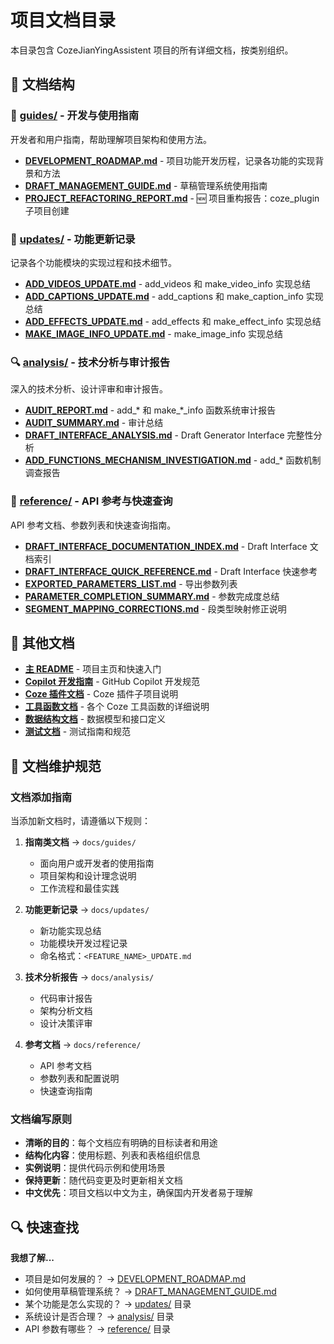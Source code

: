 # 项目文档目录

本目录包含 CozeJianYingAssistent 项目的所有详细文档，按类别组织。

## 📂 文档结构

### 📘 [guides/](./guides/) - 开发与使用指南
开发者和用户指南，帮助理解项目架构和使用方法。

- **[DEVELOPMENT_ROADMAP.md](./guides/DEVELOPMENT_ROADMAP.md)** - 项目功能开发历程，记录各功能的实现背景和方法
- **[DRAFT_MANAGEMENT_GUIDE.md](./guides/DRAFT_MANAGEMENT_GUIDE.md)** - 草稿管理系统使用指南
- **[PROJECT_REFACTORING_REPORT.md](./guides/PROJECT_REFACTORING_REPORT.md)** - 🆕 项目重构报告：coze_plugin 子项目创建

### 🔄 [updates/](./updates/) - 功能更新记录
记录各个功能模块的实现过程和技术细节。

- **[ADD_VIDEOS_UPDATE.md](./updates/ADD_VIDEOS_UPDATE.md)** - add_videos 和 make_video_info 实现总结
- **[ADD_CAPTIONS_UPDATE.md](./updates/ADD_CAPTIONS_UPDATE.md)** - add_captions 和 make_caption_info 实现总结
- **[ADD_EFFECTS_UPDATE.md](./updates/ADD_EFFECTS_UPDATE.md)** - add_effects 和 make_effect_info 实现总结
- **[MAKE_IMAGE_INFO_UPDATE.md](./updates/MAKE_IMAGE_INFO_UPDATE.md)** - make_image_info 实现总结

### 🔍 [analysis/](./analysis/) - 技术分析与审计报告
深入的技术分析、设计评审和审计报告。

- **[AUDIT_REPORT.md](./analysis/AUDIT_REPORT.md)** - add_* 和 make_*_info 函数系统审计报告
- **[AUDIT_SUMMARY.md](./analysis/AUDIT_SUMMARY.md)** - 审计总结
- **[DRAFT_INTERFACE_ANALYSIS.md](./analysis/DRAFT_INTERFACE_ANALYSIS.md)** - Draft Generator Interface 完整性分析
- **[ADD_FUNCTIONS_MECHANISM_INVESTIGATION.md](./analysis/ADD_FUNCTIONS_MECHANISM_INVESTIGATION.md)** - add_* 函数机制调查报告

### 📖 [reference/](./reference/) - API 参考与快速查询
API 参考文档、参数列表和快速查询指南。

- **[DRAFT_INTERFACE_DOCUMENTATION_INDEX.md](./reference/DRAFT_INTERFACE_DOCUMENTATION_INDEX.md)** - Draft Interface 文档索引
- **[DRAFT_INTERFACE_QUICK_REFERENCE.md](./reference/DRAFT_INTERFACE_QUICK_REFERENCE.md)** - Draft Interface 快速参考
- **[EXPORTED_PARAMETERS_LIST.md](./reference/EXPORTED_PARAMETERS_LIST.md)** - 导出参数列表
- **[PARAMETER_COMPLETION_SUMMARY.md](./reference/PARAMETER_COMPLETION_SUMMARY.md)** - 参数完成度总结
- **[SEGMENT_MAPPING_CORRECTIONS.md](./reference/SEGMENT_MAPPING_CORRECTIONS.md)** - 段类型映射修正说明

## 🔗 其他文档

- **[主 README](../README.md)** - 项目主页和快速入门
- **[Copilot 开发指南](../.github/copilot-instructions.md)** - GitHub Copilot 开发规范
- **[Coze 插件文档](../coze_plugin/README.md)** - Coze 插件子项目说明
- **[工具函数文档](../coze_plugin/tools/)** - 各个 Coze 工具函数的详细说明
- **[数据结构文档](../data_structures/)** - 数据模型和接口定义
- **[测试文档](../coze_plugin/tests/README.md)** - 测试指南和规范

## 📝 文档维护规范

### 文档添加指南

当添加新文档时，请遵循以下规则：

1. **指南类文档** → `docs/guides/`
   - 面向用户或开发者的使用指南
   - 项目架构和设计理念说明
   - 工作流程和最佳实践

2. **功能更新记录** → `docs/updates/`
   - 新功能实现总结
   - 功能模块开发过程记录
   - 命名格式：`<FEATURE_NAME>_UPDATE.md`

3. **技术分析报告** → `docs/analysis/`
   - 代码审计报告
   - 架构分析文档
   - 设计决策评审

4. **参考文档** → `docs/reference/`
   - API 参考文档
   - 参数列表和配置说明
   - 快速查询指南

### 文档编写原则

- **清晰的目的**：每个文档应有明确的目标读者和用途
- **结构化内容**：使用标题、列表和表格组织信息
- **实例说明**：提供代码示例和使用场景
- **保持更新**：随代码变更及时更新相关文档
- **中文优先**：项目文档以中文为主，确保国内开发者易于理解

## 🔍 快速查找

**我想了解...**

- 项目是如何发展的？ → [DEVELOPMENT_ROADMAP.md](./guides/DEVELOPMENT_ROADMAP.md)
- 如何使用草稿管理系统？ → [DRAFT_MANAGEMENT_GUIDE.md](./guides/DRAFT_MANAGEMENT_GUIDE.md)
- 某个功能是怎么实现的？ → [updates/](./updates/) 目录
- 系统设计是否合理？ → [analysis/](./analysis/) 目录
- API 参数有哪些？ → [reference/](./reference/) 目录
